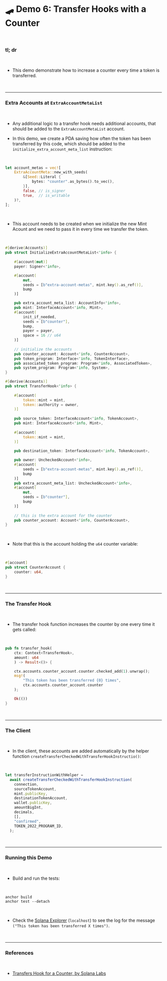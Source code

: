 # 🛹 Demo 6: Transfer Hooks with a Counter

<br>


### tl; dr

<br>

* This demo demonstrate how to increase a counter every time a token is transferred.

<br>

---

### Extra Accounts at `ExtraAccountMetaList`

<br>


* Any additional logic to a transfer hook needs additional accounts, that should be added to the `ExtraAccountMetaList` account.

* In this demo, we create a PDA saving how often the token has been transferred by this code, which should be added to the `initialize_extra_account_meta_list` instruction:

<br>

```rust
let account_metas = vec![
    ExtraAccountMeta::new_with_seeds(
        &[Seed::Literal {
            bytes: "counter".as_bytes().to_vec(),
        }],
        false, // is_signer
        true,  // is_writable
    )?,
];
```

<br>

* This account needs to be created when we initialize the new Mint Acount and we need to pass it in every time we transfer the token.

<br>

```rust
#[derive(Accounts)]
pub struct InitializeExtraAccountMetaList<'info> {
    
    #[account(mut)]
    payer: Signer<'info>,

    #[account(
        mut,
        seeds = [b"extra-account-metas", mint.key().as_ref()],
        bump
    )]

    pub extra_account_meta_list: AccountInfo<'info>,
    pub mint: InterfaceAccount<'info, Mint>,
    #[account(
        init_if_needed,
        seeds = [b"counter"],
        bump,
        payer = payer,
        space = 16 // u64
    )]
    
    // initialize the accounts
    pub counter_account: Account<'info, CounterAccount>,
    pub token_program: Interface<'info, TokenInterface>,
    pub associated_token_program: Program<'info, AssociatedToken>,
    pub system_program: Program<'info, System>,
}

#[derive(Accounts)]
pub struct TransferHook<'info> {
    
    #[account(
        token::mint = mint,
        token::authority = owner,
    )]
    
    pub source_token: InterfaceAccount<'info, TokenAccount>,
    pub mint: InterfaceAccount<'info, Mint>,
    
    #[account(
        token::mint = mint,
    )]
    
    pub destination_token: InterfaceAccount<'info, TokenAccount>,

    pub owner: UncheckedAccount<'info>,
    #[account(
        seeds = [b"extra-account-metas", mint.key().as_ref()],
        bump
    )]
    pub extra_account_meta_list: UncheckedAccount<'info>,
    #[account(
        mut,
        seeds = [b"counter"],
        bump
    )]
    
    // this is the extra account for the counter
    pub counter_account: Account<'info, CounterAccount>,
}
```

<br>


* Note that this is the account holding the `u64` counter variable:

<br>

```rust
#[account]
pub struct CounterAccount {
    counter: u64,
}
```

<br>

---

### The Transfer Hook

<br>


* The transfer hook function increases the counter by one every time it gets called:

<br>

```rust
pub fn transfer_hook(
    ctx: Context<TransferHook>, 
    amount: u64
    ) -> Result<()> {

    ctx.accounts.counter_account.counter.checked_add(1).unwrap();
    msg!(
        "This token has been transferred {0} times", 
        ctx.accounts.counter_account.counter
    );

    Ok(())
}
```

<br>

---

### The Client

<br>

* In the client, these accounts are added automatically by the helper function `createTransferCheckedWithTransferHookInstructio()`:

<br>

```javascript
let transferInstructionWithHelper =
  await createTransferCheckedWithTransferHookInstruction(
    connection,
    sourceTokenAccount,
    mint.publicKey,
    destinationTokenAccount,
    wallet.publicKey,
    amountBigInt,
    decimals,
    [],
    "confirmed",
    TOKEN_2022_PROGRAM_ID,
  );
```


<br>

----

### Running this Demo

<br>

* Build and run the tests:

<br>

```
anchor build
anchor test --detach
```

<br>

* Check the [Solana Explorer](https://explorer.solana.com/?cluster=devnet) (`localhost`) to see the log for the message `("This token has been transferred X times")`.

<br>

---

### References

<br>

* [Transfers Hook for a Counter, by Solana Labs](https://solana.com/developers/guides/token-extensions/transfer-hook)